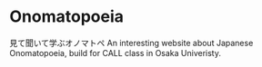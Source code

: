 # Onomatopoeia
見て聞いて学ぶオノマトペ
An interesting website about Japanese Onomatopoeia, build for CALL class in Osaka Univeristy.
